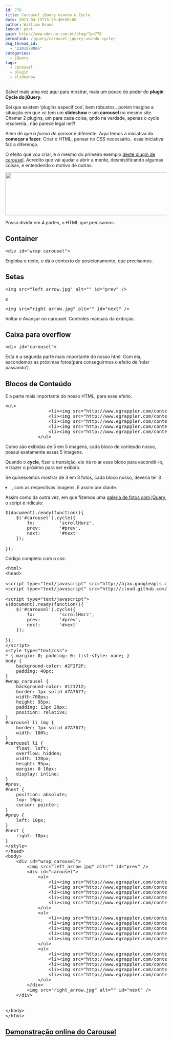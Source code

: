 ```yaml
---
id: 770
title: Carousel jQuery usando o Cycle
date: 2011-04-15T15:20:48+00:00
author: William Bruno
layout: post
guid: http://www.wbruno.com.br/blog/?p=770
permalink: /jquery/carousel-jquery-usando-cycle/
dsq_thread_id:
  - "2101078866"
categories:
  - jQuery
tags:
  - carousel
  - plugin
  - slideshow
---
```

Salve! mais uma vez aqui para mostrar, mais um pouco do poder do **plugin Cycle do jQuery**.

Sei que existem &#8216;plugins especificos&#8217;, bem robustos.. porém imagine a situação em que vc tem um **slideshow** e um **carousel** no mesmo site. Chamar 2 plugins, um para cada coisa, qndo na verdade, apenas o cycle resolveria.. não parece legal ne?!
  
Além de que _a forma de pensar_ é diferente. Aqui temos a iniciativa do **começar a fazer**. Criar o HTML, pensar no CSS necessário.. essa iniciativa faz a diferença.

O efeito que vou criar, é o mesmo do primeiro exemplo <a href="http://www.egrappler.com/contents/jscarouselv2/demo/jscarousel-2.0.0.htm" target="_blank">deste plugin de carousel</a>. Acredito que vai ajudar a abrir a mente, desmistificando algumas coisas, e entendendo o motivo de outras.
  
[<img src="http://wbruno.com.br/wp-content/uploads/2011/04/Screen-shot-2011-04-15-at-2.39.36-PM1.png" alt="" title="Screen-shot-2011-04-15-at-2.39.36-PM" width="650" height="133" class="aligncenter size-full wp-image-774" srcset="http://wbruno.com.br/wp-content/uploads/2011/04/Screen-shot-2011-04-15-at-2.39.36-PM1.png 650w, http://wbruno.com.br/wp-content/uploads/2011/04/Screen-shot-2011-04-15-at-2.39.36-PM1-300x61.png 300w" sizes="(max-width: 650px) 100vw, 650px" />](http://wbruno.com.br/wp-content/uploads/2011/04/Screen-shot-2011-04-15-at-2.39.36-PM1.png)
  
<!--more-->


  
Posso dividir em 4 partes, o HTML que precisamos:

## Container

<pre name="code" class="html:firstLine[58]">&lt;div id="wrap_carousel"></pre>

Engloba o resto, e dá o contexto de posicionamento, que precisamos.

## Setas

<pre name="code" class="html:firstLine[59]">&lt;img src="left_arrow.jpg" alt="" id="prev" /></pre>

e

<pre name="code" class="html:firstLine[69]">&lt;img src="right_arrow.jpg" alt="" id="next" /></pre>

Voltar e Avançar no carousel. Controles manuais da exibição.

## Caixa para overflow

<pre name="code" class="html:firstLine[60]">&lt;div id="carousel"></pre>

Esta é a segunda parte mais importante do nosso html. Com ela, escondemos as próximas fotos(para conseguirmos o efeito de &#8216;rolar passando&#8217;).

## Blocos de Conteúdo

É a parte mais importante do nosso HTML, para esse efeito.

<pre name="code" class="html:firstLine[61]">&lt;ul>
				&lt;li>&lt;img src="http://www.egrappler.com/contents/jscarouselv2/demo/images/img_1.jpg" alt="" />&lt;/li>
				&lt;li>&lt;img src="http://www.egrappler.com/contents/jscarouselv2/demo/images/img_2.jpg" alt="" />&lt;/li>
				&lt;li>&lt;img src="http://www.egrappler.com/contents/jscarouselv2/demo/images/img_3.jpg" alt="" />&lt;/li>
				&lt;li>&lt;img src="http://www.egrappler.com/contents/jscarouselv2/demo/images/img_4.jpg" alt="" />&lt;/li>
				&lt;li>&lt;img src="http://www.egrappler.com/contents/jscarouselv2/demo/images/img_5.jpg" alt="" />&lt;/li>
			&lt;/ul>
</pre>

Como são exibidas de 5 em 5 imagens, cada bloco de conteudo nosso, possui exatamente essas 5 imagens.
  
Quando o **cycle**, fizer a transição, ele irá rolar esse bloco para escondê-lo, e trazer o próximo para ser exibido.

Se quisessemos mostrar de 3 em 3 fotos, cada bloco nosso, deveria ter 3 <li>, com as respectivas imagens. E assim por diante.

Assim como da outra vez, em que fizemos uma [galeria de fotos com jQuery](http://www.wbruno.com.br/2011/03/14/banner-galeria-slideshow-adcast-mostrando-um-pouco-poder-cycle-jquery/), o script é ridículo:

<pre name="code" class="javascript:firstLine[61]">$(document).ready(function(){
	$('#carousel').cycle({
		fx:   		'scrollHorz',
		prev: 		'#prev',
		next: 		'#next'
	});

});
</pre>

Código completo com o css:

<pre name="code" class="html:firstLine[1]">&lt;html>
&lt;head>

&lt;script type="text/javascript" src="http://ajax.googleapis.com/ajax/libs/jquery/1.5.1/jquery.min.js">&lt;/script>
&lt;script type="text/javascript" src="http://cloud.github.com/downloads/malsup/cycle/jquery.cycle.all.latest.js">&lt;/script>

&lt;script type="text/javascript">
$(document).ready(function(){
	$('#carousel').cycle({
		fx:   		'scrollHorz',
		prev: 		'#prev',
		next: 		'#next'
	});

});
&lt;/script>
&lt;style type="text/css">
* { margin: 0; padding: 0; list-style: none; }
body {
	background-color: #2F2F2F;
	padding: 40px;
}
#wrap_carousel {
	background-color: #121212;
	border: 1px solid #7A7677;
	width:700px;
	height: 95px;
	padding: 13px 30px;
	position: relative;
}
#carousel li img {
	border: 1px solid #7A7677;
	width: 100%;
}
#carousel li {
	float: left;
	overflow: hidden;
	width: 120px;
	height: 95px;
	margin: 0 10px;
	display: inline;
}
#prev,
#next {
	position: absolute;
	top: 10px;
	cursor: pointer;
}
#prev {
	left: 10px;
}
#next {
	right: 10px;
}
&lt;/style>
&lt;/head>
&lt;body>
	&lt;div id="wrap_carousel">
		&lt;img src="left_arrow.jpg" alt="" id="prev" />
		&lt;div id="carousel">
			&lt;ul>
				&lt;li>&lt;img src="http://www.egrappler.com/contents/jscarouselv2/demo/images/img_1.jpg" alt="" />&lt;/li>
				&lt;li>&lt;img src="http://www.egrappler.com/contents/jscarouselv2/demo/images/img_2.jpg" alt="" />&lt;/li>
				&lt;li>&lt;img src="http://www.egrappler.com/contents/jscarouselv2/demo/images/img_3.jpg" alt="" />&lt;/li>
				&lt;li>&lt;img src="http://www.egrappler.com/contents/jscarouselv2/demo/images/img_4.jpg" alt="" />&lt;/li>
				&lt;li>&lt;img src="http://www.egrappler.com/contents/jscarouselv2/demo/images/img_5.jpg" alt="" />&lt;/li>
			&lt;/ul>
			&lt;ul>
				&lt;li>&lt;img src="http://www.egrappler.com/contents/jscarouselv2/demo/images/img_6.jpg" alt="" />&lt;/li>
				&lt;li>&lt;img src="http://www.egrappler.com/contents/jscarouselv2/demo/images/img_7.jpg" alt="" />&lt;/li>
				&lt;li>&lt;img src="http://www.egrappler.com/contents/jscarouselv2/demo/images/img_8.jpg" alt="" />&lt;/li>
				&lt;li>&lt;img src="http://www.egrappler.com/contents/jscarouselv2/demo/images/img_9.jpg" alt="" />&lt;/li>
				&lt;li>&lt;img src="http://www.egrappler.com/contents/jscarouselv2/demo/images/img_10.jpg" alt="" />&lt;/li>
			&lt;/ul>
			&lt;ul>
				&lt;li>&lt;img src="http://www.egrappler.com/contents/jscarouselv2/demo/images/img_11.jpg" alt="" />&lt;/li>
				&lt;li>&lt;img src="http://www.egrappler.com/contents/jscarouselv2/demo/images/img_12.jpg" alt="" />&lt;/li>
				&lt;li>&lt;img src="http://www.egrappler.com/contents/jscarouselv2/demo/images/img_13.jpg" alt="" />&lt;/li>
				&lt;li>&lt;img src="http://www.egrappler.com/contents/jscarouselv2/demo/images/img_14.jpg" alt="" />&lt;/li>
				&lt;li>&lt;img src="http://www.egrappler.com/contents/jscarouselv2/demo/images/img_15.jpg" alt="" />&lt;/li>
			&lt;/ul>
		&lt;/div><!-- carousel -->
		&lt;img src="right_arrow.jpg" alt="" id="next" />
	&lt;/div>

<!-- /wrap_carousel -->
&lt;/body>
&lt;/html>
</pre>

## <a href="http://www.wbruno.com.br/scripts/carousel.html" target="_blank">Demonstração online do Carousel</a>